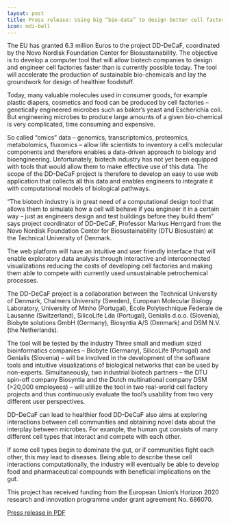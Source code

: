 ```yaml
---
layout: post
title: Press release: Using big “bio-data” to design better cell factories
icon: mdi-bell
---
```


The EU has granted 6.3 million Euros to the project DD-DeCaF, coordinated by the Novo Nordisk Foundation Center for Biosustainability. The objective is to develop a computer tool that will allow biotech companies to design and engineer cell factories faster than is currently possible today. The tool will accelerate the production of sustainable bio-chemicals and lay the groundwork for design of healthier foodstuff.

Today, many valuable molecules used in consumer goods, for example plastic diapers, cosmetics and food can be produced by cell factories – genetically engineered microbes such as baker’s yeast and Escherichia coli. But engineering microbes to produce large amounts of a given bio-chemical is very complicated, time consuming and expensive.

So called “omics” data – genomics, transcriptomics, proteomics, metabolomics, fluxomics – allow life scientists to inventory a cell’s molecular components and therefore enables a data-driven approach to biology and bioengineering. Unfortunately, biotech industry has not yet been equipped with tools that would allow them to make effective use of this data. The scope of the DD-DeCaF project is therefore to develop an easy to use web application that collects all this data and enables engineers to integrate it with computational models of biological pathways. 

“The biotech industry is in great need of a computational design tool that allows them to simulate how a cell will behave if you engineer it in a certain way – just as engineers design and test buildings before they build them” says project coordinator of DD-DeCaF, Professor Markus Herrgard from the Novo Nordisk Foundation Center for Biosustainability (DTU Biosustain) at the Technical University of Denmark.

The web platform will have an intuitive and user friendly interface that will enable exploratory data analysis through interactive and interconnected visualizations reducing the costs of developing cell factories and making them able to compete with currently used unsustainable petrochemical processes. 

The DD-DeCaF project is a collaboration between the Technical University of Denmark, Chalmers University (Sweden), European Molecular Biology Laboratory, University of Minho (Portugal), Ecole Polytechnique Federale de Lausanne (Switzerland), SilicoLife Lda (Portugal), Genialis d.o.o. (Slovenia), Biobyte solutions GmbH (Germany), Biosyntia A/S (Denmark) and DSM N.V. (the Netherlands).

The tool will be tested by the industry
Three small and medium sized bioinformatics companies – Biobyte (Germany), SilicoLife (Portugal) and Genialis (Slovenia) – will be involved in the development of the software tools and intuitive visualizations of biological networks that can be used by non-experts. Simultaneously, two industrial biotech partners – the DTU spin-off company Biosyntia and the Dutch multinational company DSM (>20,000 employees) – will utilize the tool in two real-world cell factory projects and thus continuously evaluate the tool’s usability from two very different user perspectives.

DD-DeCaF can lead to healthier food
DD-DeCaF also aims at exploring interactions between cell communities and obtaining novel data about the interplay between microbes. For example, the human gut consists of many different cell types that interact and compete with each other. 

If some cell types begin to dominate the gut, or if communities fight each other, this may lead to diseases. Being able to describe these cell interactions computationally, the industry will eventually be able to develop food and pharmaceutical compounds with beneficial implications on the gut.


This project has received funding from the European Union’s Horizon 2020 research and innovation programme under grant agreement No. 686070.

<a href="#">Press release in PDF</a>

